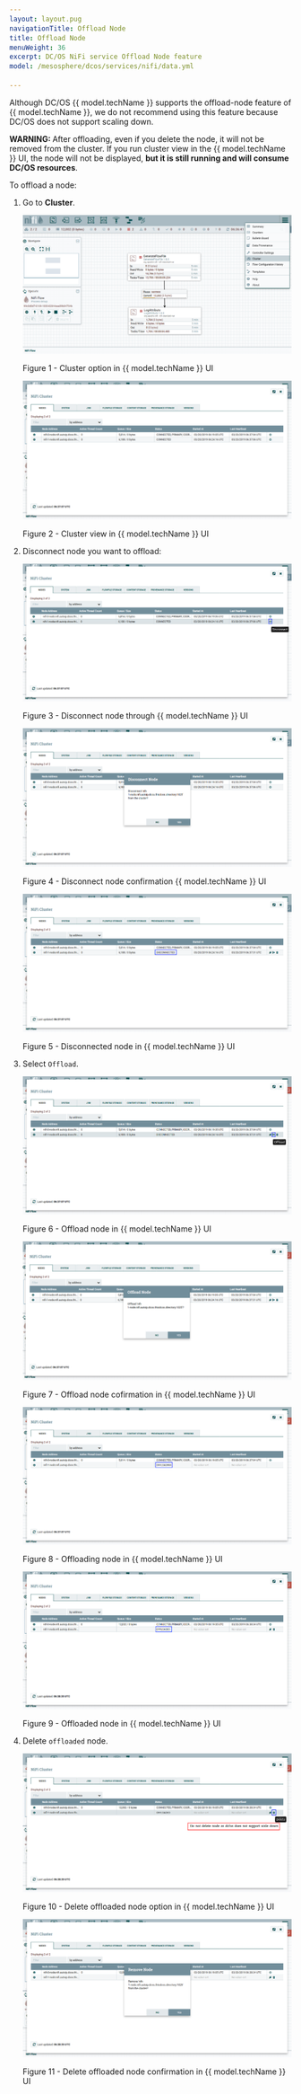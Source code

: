 ```yaml
---
layout: layout.pug
navigationTitle: Offload Node
title: Offload Node
menuWeight: 36
excerpt: DC/OS NiFi service Offload Node feature
model: /mesosphere/dcos/services/nifi/data.yml

---
```


Although DC/OS {{ model.techName }} supports the offload-node feature of {{ model.techName }}, we do not recommend using this feature because DC/OS does not support scaling down.

<p class="message--warning"><strong>WARNING: </strong>After offloading, even if you delete the node, it will not be removed from the cluster. If you run cluster view in the {{ model.techName }} UI, the node will not be displayed, <strong>but it is still running and will consume DC/OS resources</strong>.<p>

To offload a node:

1. Go to **Cluster**.

    ![Cluster option](../img/cluster_option.png)

    Figure 1 - Cluster option in {{ model.techName }} UI

    ![Cluster view](../img/cluster_view.png)

    Figure 2 - Cluster view in {{ model.techName }} UI
    
1. Disconnect node you want to offload:
    
    ![Disconnect node](../img/node_disconnect.png)
    
    Figure 3 - Disconnect node through {{ model.techName }} UI
    
    ![Disconnect node confirmation](../img/disconnect_confirmation.png)

    Figure 4 - Disconnect node confirmation {{ model.techName }} UI

    ![Disconnect node confirmation](../img/disconnected_node.png)

    Figure 5 - Disconnected node in {{ model.techName }} UI

1. Select `Offload`.

    ![Offload node](../img/offload_node.png)

    Figure 6 - Offload node in {{ model.techName }} UI
    
    ![Offload node confirmation](../img/offload_node_confirmation.png)

    Figure 7 - Offload node cofirmation in {{ model.techName }} UI

    ![Offloaded node](../img/offloading_node.png)

    Figure 8 - Offloading node in {{ model.techName }} UI

    ![Offloaded node](../img/offloaded_node.png)

    Figure 9 - Offloaded node in {{ model.techName }} UI

1. Delete `offloaded` node.

    ![Delete node](../img/delete_offloaded_node.png)

    Figure 10 - Delete offloaded node option in {{ model.techName }} UI

    ![Delete node](../img/delete_offloaded_node_confirmation.png)

    Figure 11 - Delete offloaded node confirmation in {{ model.techName }} UI
    